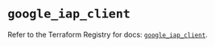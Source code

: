 # `google_iap_client`

Refer to the Terraform Registry for docs: [`google_iap_client`](https://registry.terraform.io/providers/hashicorp/google-beta/6.5.0/docs/resources/google_iap_client).
